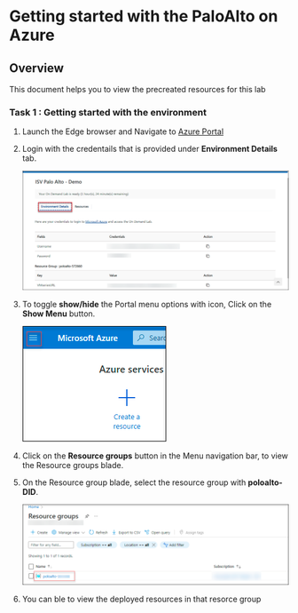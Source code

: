 # Getting started with the PaloAlto on Azure

## Overview

This document helps you to view the precreated resources for this lab

### Task 1 : Getting started with the environment

1. Launch the Edge browser and Navigate to [Azure Portal](https://portal.azure.com)

1. Login with the credentails that is provided under **Environment Details** tab.

     ![](../images/image08.png)

1. To toggle **show/hide** the Portal menu options with icon, Click on the **Show Menu** button.

     ![](../images/image01.png)

1. Click on the **Resource groups** button in the Menu navigation bar, to view the Resource groups blade.

1. On the Resource group blade, select the resource group with **poloalto-DID**.

     ![](../images/image02.png)

1. You can ble to view the deployed resources in that resorce group
